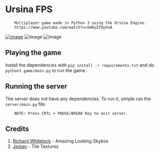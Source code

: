 # Ursina FPS

        Multiplayer game made in Python 3 using the Ursina Engine.
        https://www.youtube.com/watch?v=SmKyZfUyXuA
        
[![image](https://github.com/user-attachments/assets/a9607de7-087e-4f81-874a-79bd6905746d)](https://www.youtube.com/watch?v=SmKyZfUyXuA)
![image](https://github.com/imvickykumar999/Multiplayer-Ursina-Game/assets/50515418/fa97c0d4-47b8-402a-abb9-daa494caa11a)
![image](https://github.com/imvickykumar999/Multiplayer-Ursina-Game/assets/50515418/817db5d8-b8e3-4b68-b471-64fd4158b3bb)

Playing the game
---

Install the dependencies with `pip install -r requirements.txt` and do `python3 game/main.py` to run the game.

## Running the server
The server does not have any dependencies. To run it, simple run the `server/main.py` file.

        NOTE: Press CRTL + PAUSE/BREAK Key to exit server.

## Credits
1. [Richard Whitelock](https://distantlantern.itch.io) - Amazing Looking Skybox
2. [Jestan](https://jestan.itch.io) - Tile Textures
